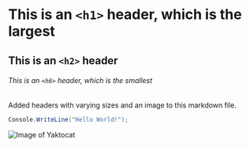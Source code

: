 # This is an `<h1>` header, which is the largest

## This is an `<h2>` header

###### This is an `<h6>` header, which is the smallest

Added headers with varying sizes and an image to this markdown file.

``` C#
Console.WriteLine("Hello World!");
```


![Image of Yaktocat](https://octodex.github.com/images/yaktocat.png)

